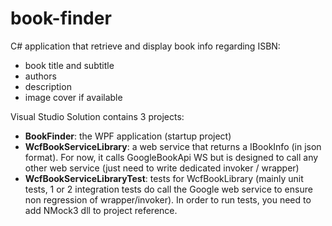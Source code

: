 # book-finder

C# application that retrieve and display book info regarding ISBN:
 * book title and subtitle
 * authors
 * description
 * image cover if available
 

Visual Studio Solution contains 3 projects:
 * **BookFinder**: the WPF application (startup project)
 * **WcfBookServiceLibrary**: a web service that returns a IBookInfo (in json format). For now, it calls GoogleBookApi WS but is designed to call any other web service (just need to write dedicated invoker / wrapper)
 * **WcfBookServiceLibraryTest**: tests for WcfBookLibrary (mainly unit tests, 1 or 2 integration tests do call the Google web service to ensure non regression of wrapper/invoker). In order to run tests, you need to add NMock3 dll to project reference.

